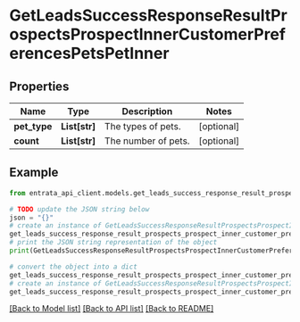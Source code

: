 # GetLeadsSuccessResponseResultProspectsProspectInnerCustomerPreferencesPetsPetInner


## Properties

Name | Type | Description | Notes
------------ | ------------- | ------------- | -------------
**pet_type** | **List[str]** | The types of pets. | [optional] 
**count** | **List[str]** | The number of pets. | [optional] 

## Example

```python
from entrata_api_client.models.get_leads_success_response_result_prospects_prospect_inner_customer_preferences_pets_pet_inner import GetLeadsSuccessResponseResultProspectsProspectInnerCustomerPreferencesPetsPetInner

# TODO update the JSON string below
json = "{}"
# create an instance of GetLeadsSuccessResponseResultProspectsProspectInnerCustomerPreferencesPetsPetInner from a JSON string
get_leads_success_response_result_prospects_prospect_inner_customer_preferences_pets_pet_inner_instance = GetLeadsSuccessResponseResultProspectsProspectInnerCustomerPreferencesPetsPetInner.from_json(json)
# print the JSON string representation of the object
print(GetLeadsSuccessResponseResultProspectsProspectInnerCustomerPreferencesPetsPetInner.to_json())

# convert the object into a dict
get_leads_success_response_result_prospects_prospect_inner_customer_preferences_pets_pet_inner_dict = get_leads_success_response_result_prospects_prospect_inner_customer_preferences_pets_pet_inner_instance.to_dict()
# create an instance of GetLeadsSuccessResponseResultProspectsProspectInnerCustomerPreferencesPetsPetInner from a dict
get_leads_success_response_result_prospects_prospect_inner_customer_preferences_pets_pet_inner_from_dict = GetLeadsSuccessResponseResultProspectsProspectInnerCustomerPreferencesPetsPetInner.from_dict(get_leads_success_response_result_prospects_prospect_inner_customer_preferences_pets_pet_inner_dict)
```
[[Back to Model list]](../README.md#documentation-for-models) [[Back to API list]](../README.md#documentation-for-api-endpoints) [[Back to README]](../README.md)


